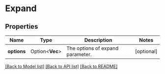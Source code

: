 # Expand

## Properties

Name | Type | Description | Notes
------------ | ------------- | ------------- | -------------
**options** | Option<**Vec<String>**> | The options of expand parameter. | [optional]

[[Back to Model list]](../README.md#documentation-for-models) [[Back to API list]](../README.md#documentation-for-api-endpoints) [[Back to README]](../README.md)


